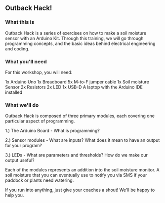 ## Outback Hack!

### What this is

Outback Hack is a series of exercises on how to make a soil moisture sensor with an Arduino Kit. Through this training, we will go through programming concepts, and the basic ideas behind electrical engineering and coding.

### What you'll need

For this workshop, you will need:

1x Arduino Uno
1x Breadboard
5x M-to-F jumper cable
1x Soil moisture Sensor
2x Resistors
2x LED
1x USB-D
A laptop with the Arduino IDE installed

### What we'll do

Outback Hack is composed of three primary modules, each covering one particular aspect of programming.

1.) The Arduino Board - What is programming?

2.) Sensor modules - What are inputs? What does it mean to have an output for your program?

3.) LEDs - What are parameters and thresholds? How do we make our output useful?

Each of the modules represents an addition into the soil moisture monitor. A soil moisture that you can eventually use to notify you via SMS if your paddock or plants need watering.

If you run into anything, just give your coaches a shout! We'll be happy to help you.
